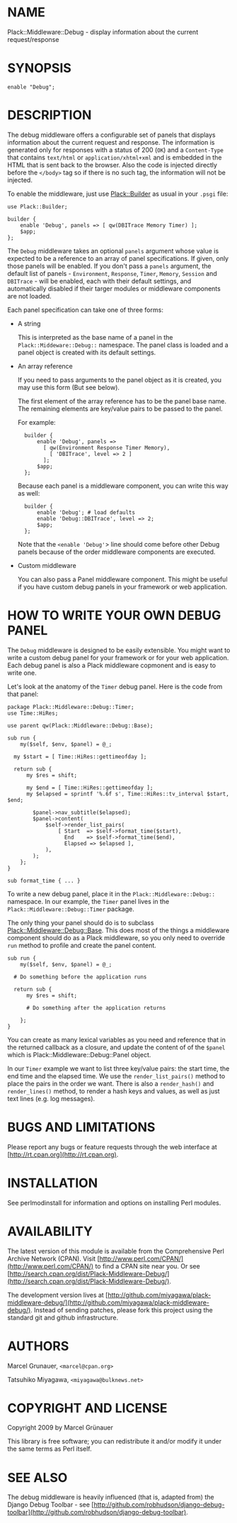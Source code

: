 # NAME

Plack::Middleware::Debug - display information about the current request/response

# SYNOPSIS

    enable "Debug";

# DESCRIPTION

The debug middleware offers a configurable set of panels that displays
information about the current request and response. The information is
generated only for responses with a status of 200 (`OK`) and a
`Content-Type` that contains `text/html` or `application/xhtml+xml`
and is embedded in the HTML that is sent back to the browser. Also the
code is injected directly before the `</body>` tag so if there is
no such tag, the information will not be injected.

To enable the middleware, just use [Plack::Builder](http://search.cpan.org/perldoc?Plack::Builder) as usual in your `.psgi`
file:

    use Plack::Builder;

    builder {
        enable 'Debug', panels => [ qw(DBITrace Memory Timer) ];
        $app;
    };

The `Debug` middleware takes an optional `panels` argument whose value is
expected to be a reference to an array of panel specifications.  If given,
only those panels will be enabled. If you don't pass a `panels`
argument, the default list of panels - `Environment`, `Response`,
`Timer`, `Memory`, `Session` and `DBITrace` - will be enabled, each with
their default settings, and automatically disabled if their targer modules or
middleware components are not loaded.

Each panel specification can take one of three forms:

- A string

    This is interpreted as the base name of a panel in the
    `Plack::Middeware::Debug::` namespace. The panel class is loaded and a panel
    object is created with its default settings.

- An array reference

    If you need to pass arguments to the panel object as it is created,
    you may use this form (But see below).

    The first element of the array reference has to be the panel base
    name.  The remaining elements are key/value pairs to be passed to the
    panel.

    For example:

        builder {
            enable 'Debug', panels =>
              [ qw(Environment Response Timer Memory),
                [ 'DBITrace', level => 2 ]
              ];
            $app;
        };

    Because each panel is a middleware component, you can write this way
    as well:

        builder {
            enable 'Debug'; # load defaults
            enable 'Debug::DBITrace', level => 2;
            $app;
        };

    Note that the `<enable 'Debug'`\> line should come before other Debug
    panels because of the order middleware components are executed.

- Custom middleware

    You can also pass a Panel middleware component. This might be useful
    if you have custom debug panels in your framework or web application.

# HOW TO WRITE YOUR OWN DEBUG PANEL

The `Debug` middleware is designed to be easily extensible. You might
want to write a custom debug panel for your framework or for your web
application. Each debug panel is also a Plack middleware copmonent and
is easy to write one.

Let's look at the anatomy of the `Timer` debug panel. Here is the code from
that panel:

    package Plack::Middleware::Debug::Timer;
    use Time::HiRes;

    use parent qw(Plack::Middleware::Debug::Base);

    sub run {
        my($self, $env, $panel) = @_;

      my $start = [ Time::HiRes::gettimeofday ];

      return sub {
          my $res = shift;

          my $end = [ Time::HiRes::gettimeofday ];
          my $elapsed = sprintf '%.6f s', Time::HiRes::tv_interval $start, $end;

            $panel->nav_subtitle($elapsed);
            $panel->content(
                $self->render_list_pairs(
                    [ Start  => $self->format_time($start),
                      End    => $self->format_time($end),
                      Elapsed => $elapsed ],
                ),
            );
        };
    }

    sub format_time { ... }

To write a new debug panel, place it in the `Plack::Middleware::Debug::`
namespace. In our example, the `Timer` panel lives in the
`Plack::Middleware::Debug::Timer` package.

The only thing your panel should do is to subclass
[Plack::Middleware::Debug::Base](http://search.cpan.org/perldoc?Plack::Middleware::Debug::Base). This does most of the things a
middleware component should do as a Plack middleware, so you only need
to override `run` method to profile and create the panel content.

    sub run {
        my($self, $env, $panel) = @_;

      # Do something before the application runs

      return sub {
          my $res = shift;

          # Do something after the application returns

        };
    }

You can create as many lexical variables as you need and reference
that in the returned callback as a closure, and update the content of
of the `$panel` which is Plack::Middleware::Debug::Panel object.

In our `Timer` example we want to list three key/value pairs: the
start time, the end time and the elapsed time. We use the
`render_list_pairs()` method to place the pairs in the order we
want. There is also a `render_hash()` and `render_lines()` method,
to render a hash keys and values, as well as just text lines (e.g. log
messages).

# BUGS AND LIMITATIONS

Please report any bugs or feature requests through the web interface at
[http://rt.cpan.org](http://rt.cpan.org).

# INSTALLATION

See perlmodinstall for information and options on installing Perl modules.

# AVAILABILITY

The latest version of this module is available from the Comprehensive Perl
Archive Network (CPAN). Visit [http://www.perl.com/CPAN/](http://www.perl.com/CPAN/) to find a CPAN site
near you. Or see [http://search.cpan.org/dist/Plack-Middleware-Debug/](http://search.cpan.org/dist/Plack-Middleware-Debug/).

The development version lives at
[http://github.com/miyagawa/plack-middleware-debug/](http://github.com/miyagawa/plack-middleware-debug/). Instead of sending
patches, please fork this project using the standard git and github
infrastructure.

# AUTHORS

Marcel Grunauer, `<marcel@cpan.org>`

Tatsuhiko Miyagawa, `<miyagawa@bulknews.net>`

# COPYRIGHT AND LICENSE

Copyright 2009 by Marcel Gr&uuml;nauer

This library is free software; you can redistribute it and/or modify
it under the same terms as Perl itself.

# SEE ALSO

The debug middleware is heavily influenced (that is, adapted from) the Django
Debug Toolbar - see [http://github.com/robhudson/django-debug-toolbar](http://github.com/robhudson/django-debug-toolbar).
